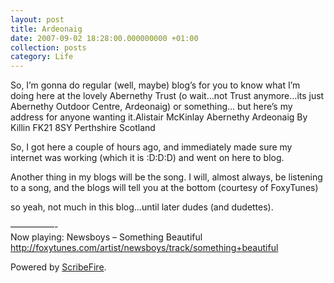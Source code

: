 ```yaml
---
layout: post
title: Ardeonaig
date: 2007-09-02 18:28:00.000000000 +01:00
collection: posts
category: Life
---
```


<div>So, I’m gonna do regular (well, maybe) blog’s for you to know what I’m doing here at the lovely Abernethy Trust (o wait…not Trust anymore…its just Abernethy Outdoor Centre, Ardeonaig) or something… but here’s my address for anyone wanting it.Alistair McKinlay  
Abernethy  
Ardeonaig  
By Killin   
FK21 8SY  
Perthshire   
Scotland

So, I got here a couple of hours ago, and immediately made sure my internet was working (which it is :D:D:D) and went on here to blog.

Another thing in my blogs will be the song. I will, almost always, be listening to a song, and the blogs will tell you at the bottom (courtesy of FoxyTunes)

so yeah, not much in this blog…until later dudes (and dudettes).

—————-  
Now playing: Newsboys – Something Beautiful  
http://foxytunes.com/artist/newsboys/track/something+beautiful

Powered by [ScribeFire](http://scribefire.com/).

</div>
